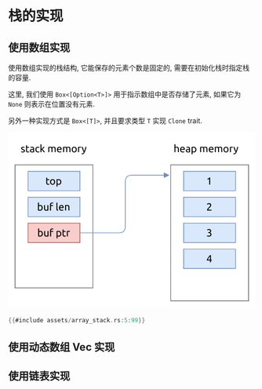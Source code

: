 # 栈的实现

## 使用数组实现

使用数组实现的栈结构, 它能保存的元素个数是固定的, 需要在初始化栈时指定栈的容量.

这里, 我们使用 `Box<[Option<T>]>` 用于指示数组中是否存储了元素, 如果它为 `None` 则表示在位置没有元素.

另外一种实现方式是 `Box<[T]>`, 并且要求类型 `T` 实现 `Clone` trait.

![array stack](assets/array-stack.svg)

```rust
{{#include assets/array_stack.rs:5:99}}
```

## 使用动态数组 Vec 实现

## 使用链表实现